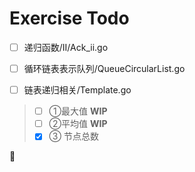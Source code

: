 # Exercise Todo

- [ ] 递归函数/II/Ack_ii.go
- [ ] 循环链表表示队列/QueueCircularList.go

- [ ] 链表递归相关/Template.go

> - [ ] ①最大值 **WIP**
> - [ ] ②平均值 **WIP**
> - [x] ③ 节点总数

:beer:
